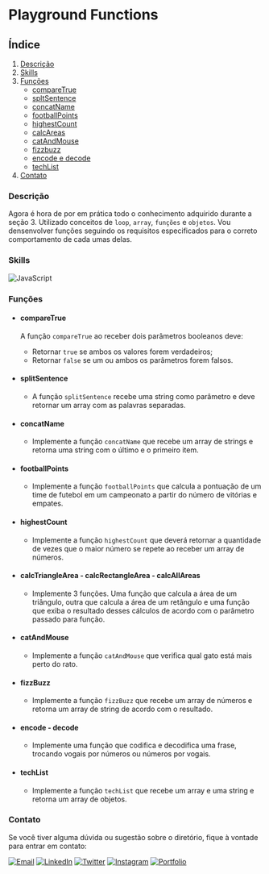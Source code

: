# Playground Functions

## Índice

1. [Descrição](#descrição)
2. [Skills](#skills)
3. [Funções](#funções)
    - [compareTrue](#comparetrue)
    - [spltSentence](#splitsentence)
    - [concatName](#concatname)
    - [footballPoints](#footballpoints)
    - [highestCount](#highestcount)
    - [calcAreas](#calctrianglearea---calcrectanglearea---calcallareas)
    - [catAndMouse](#catandmouse)
    - [fizzbuzz](#fizzbuzz)
    - [encode e decode](#encode---decode)
    - [techList](#techlist)
3. [Contato](#contato)

### Descrição

Agora é hora de por em prática todo o conhecimento adquirido durante a seção 3. Utilizado conceitos de `loop`, `array`, `funções` e `objetos`. Vou densenvolver funções seguindo os requisitos especificados para o correto comportamento de cada umas delas.

### Skills

![JavaScript](https://img.shields.io/badge/JavaScript-F7DF1E?style=for-the-badge&logo=javascript&logoColor=black)

### Funções

 - ####  compareTrue
    A função `compareTrue` ao receber dois parâmetros booleanos deve:
    - Retornar `true` se ambos os valores forem verdadeiros;
    - Retornar `false` se um ou ambos os parâmetros forem falsos.

  - #### splitSentence
    - A função `splitSentence` recebe uma string como parâmetro e deve retornar um array com as palavras separadas.

  - #### concatName
    - Implemente a função `concatName` que recebe um array de strings e retorna uma string com o último e o primeiro item.

  - #### footballPoints
    - Implemente a função `footballPoints` que calcula a pontuação de um time de futebol em um campeonato a partir do número de vitórias e empates.

  - #### highestCount
    - Implemente a função `highestCount` que deverá retornar a quantidade de vezes que o maior número se repete ao receber um array de números.

  - #### calcTriangleArea - calcRectangleArea - calcAllAreas
    - Implemente 3 funções. Uma função que calcula a área de um triângulo, outra que calcula a área de um retângulo e uma função que exiba o resultado desses cálculos de acordo com o parâmetro passado para função.

  - #### catAndMouse
    - Implemente a função `catAndMouse` que verifica qual gato está mais perto do rato.

  - #### fizzBuzz
    - Implemente a função `fizzBuzz` que recebe um array de números e retorna um array de string de acordo com o resultado.

  - #### encode - decode
    - Implemente uma função que codifica e decodifica uma frase, trocando vogais por números ou números por vogais.

  - #### techList
    - Implemente a função `techList` que recebe um array e uma string e retorna um array de objetos.

### Contato

Se você tiver alguma dúvida ou sugestão sobre o diretório, fique à vontade para entrar em contato:

[![Email](https://img.shields.io/badge/Email-D14836?style=for-the-badge&logo=gmail&logoColor=white)](mailto:righigordev@gmail.com)
[![LinkedIn](https://img.shields.io/badge/LinkedIn-0077B5?style=for-the-badge&logo=linkedin&logoColor=white)](https://www.linkedin.com/in/igor-righi/) [![Twitter](https://img.shields.io/badge/Twitter-1DA1F2?style=for-the-badge&logo=twitter&logoColor=white)](https://twitter.com/righigor) [![Instagram](https://img.shields.io/badge/Instagram-E4405F?style=for-the-badge&logo=instagram&logoColor=white)](https://www.instagram.com/righigor/) [![Portfolio](https://img.shields.io/badge/Portfolio-9cf?style=for-the-badge&logo=appveyor&logoColor=white)](https://righigordev.netlify.app/)